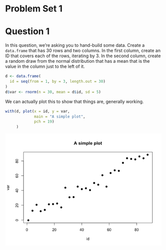 Problem Set 1
================

# Question 1

In this question, we’re asking you to hand-build some data. Create a
`data.frame` that has 30 rows and two columns. In the first column,
create an ID that covers each of the rows, iterating by 3. In the second
column, create a random draw from the normal distribution that has a
mean that is the value in the column just to the left of it.

``` r
d <- data.frame(
  id = seq(from = 1, by = 3, length.out = 30)
)
d$var <- rnorm(n = 30, mean = d$id, sd = 5)
```

We can actually plot this to show that things are, generally working.

``` r
with(d, plot(x = id, y = var, 
             main = "A simple plot",
             pch = 19)
     )
```

![](ps_1_files/figure-gfm/unnamed-chunk-2-1.png)<!-- -->
